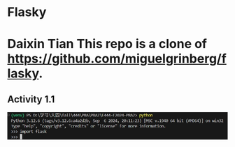 Flasky
======

Daixin Tian
This repo is a clone of https://github.com/miguelgrinberg/flasky.
======

## Activity 1.1
![Alt text](assets/img/activity11.png)